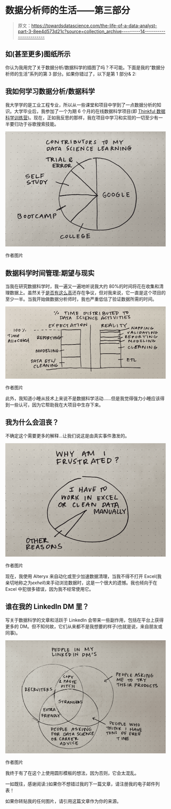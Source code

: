 # 数据分析师的生活——第三部分

> 原文：<https://towardsdatascience.com/the-life-of-a-data-analyst-part-3-8ee4d573d21c?source=collection_archive---------14----------------------->

## 如(甚至更多)图纸所示

你认为我用完了关于数据分析/数据科学的插图了吗？不可能。下面是我的“数据分析师的生活”系列的第 3 部分。如果你错过了，以下是第 1 部分& 2:

</the-life-of-a-data-analyst-263050370272>  </the-life-of-a-data-analyst-part-2-2c5a8e9ecc1f>  

## 我如何学习数据分析/数据科学

我大学学的是工业工程专业，所以从一些课堂和项目中学到了一点数据分析的知识。大学毕业后，我参加了一个为期 6 个月的在线数据科学项目(即 [Thinkful 数据科学训练营](https://www.thinkful.com/bootcamp/data-science/#introduction))。现在，正如我反思的那样，我在项目中学习和实现的一切至少有一半要归功于谷歌搜索技能。

![](img/bb8149e1f5fc0e9403f0aa0eb9a98fac.png)

作者图片

## 数据科学时间管理:期望与现实

当我在研究数据科学时，我一遍又一遍地听说我大约 80%的时间将花在收集和清理数据上。虽然关于[是否有这么高](https://blog.ldodds.com/2020/01/31/do-data-scientists-spend-80-of-their-time-cleaning-data-turns-out-no/)还存在争议，但对我来说，它一直是这个项目的至少一半。当我开始做数据分析师时，我也严重低估了验证数据所需的时间。

![](img/945dc2bc73c8520d1e03ecb446361d9c.png)

作者图片

此外，我知道小睡从技术上来说不是数据科学活动……但是我觉得强力小睡应该得到一些认可，因为它帮助我在大项目中生存下来。

## 我为什么会沮丧？

不确定这个需要更多的解释…让我们说这是由真实事件激发的。

![](img/c20edc5db06f9836bee8bc2991f1feed.png)

作者图片

现在，我使用 Alteryx 来自动化或至少加速数据清理，当我不得不打开 Excel(我亲切地称之为*exhell*)来手动浏览数据时，这是一个很大的遗憾。我也倾向于在 Excel 中犯很多错误，因为我不经常使用它。

## 谁在我的 LinkedIn DM 里？

写关于数据科学的文章和活跃于 LinkedIn 会带来一些副作用，包括在平台上获得更多的 DM。但不知何故，它们从来都不是我想要的样子(也就是说，来自朋友或同事)。

![](img/7e099984e1ef0389710eea8bed2646b3.png)

作者图片

我终于有了在这个上使用圆形模板的想法，因为否则，它会太混乱。

一如既往，感谢阅读:)如果你不想错过我的下一篇文章，请注册我的电子邮件列表！

如果你转贴我的任何图片，请引用这篇文章作为你的来源。